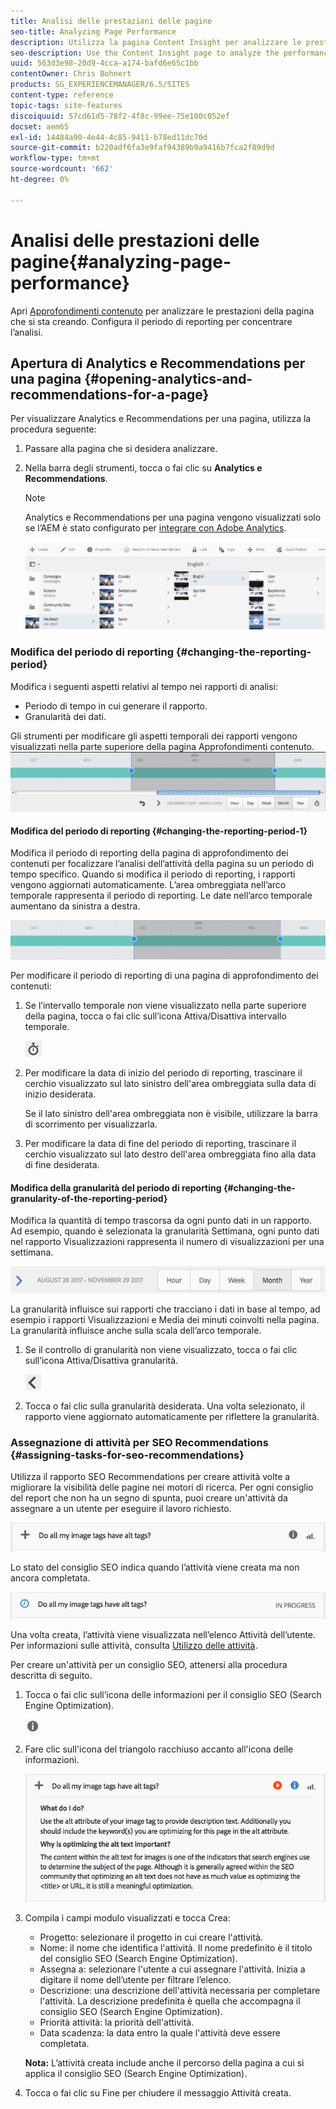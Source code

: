 ```yaml
---
title: Analisi delle prestazioni delle pagine
seo-title: Analyzing Page Performance
description: Utilizza la pagina Content Insight per analizzare le prestazioni della pagina che stai creando
seo-description: Use the Content Insight page to analyze the performance of the page that you are authoring
uuid: 563d3e98-20d9-4cca-a174-bafd6e65c1bb
contentOwner: Chris Bohnert
products: SG_EXPERIENCEMANAGER/6.5/SITES
content-type: reference
topic-tags: site-features
discoiquuid: 57cd61d5-78f2-4f8c-99ee-75e100c052ef
docset: aem65
exl-id: 14484a90-4e44-4c85-9411-b78ed11dc70d
source-git-commit: b220adf6fa3e9faf94389b9a9416b7fca2f89d9d
workflow-type: tm+mt
source-wordcount: '662'
ht-degree: 0%

---
```


# Analisi delle prestazioni delle pagine{#analyzing-page-performance}

Apri [Approfondimenti contenuto](/help/sites-authoring/content-insights.md) per analizzare le prestazioni della pagina che si sta creando. Configura il periodo di reporting per concentrare l’analisi.

## Apertura di Analytics e Recommendations per una pagina {#opening-analytics-and-recommendations-for-a-page}

Per visualizzare Analytics e Recommendations per una pagina, utilizza la procedura seguente:

1. Passare alla pagina che si desidera analizzare.
1. Nella barra degli strumenti, tocca o fai clic su **Analytics e Recommendations**.

   >[!NOTE]
   >
   >Analytics e Recommendations per una pagina vengono visualizzati solo se l’AEM è stato configurato per [integrare con Adobe Analytics](/help/sites-administering/adobeanalytics-connect.md).

   ![schermata_2019-03-05at115319](assets/screen-shot_2019-03-05at115319.png)

### Modifica del periodo di reporting {#changing-the-reporting-period}

Modifica i seguenti aspetti relativi al tempo nei rapporti di analisi:

* Periodo di tempo in cui generare il rapporto.
* Granularità dei dati.

Gli strumenti per modificare gli aspetti temporali dei rapporti vengono visualizzati nella parte superiore della pagina Approfondimenti contenuto. ![chlimage_1-126](assets/chlimage_1-126.png)

#### Modifica del periodo di reporting {#changing-the-reporting-period-1}

Modifica il periodo di reporting della pagina di approfondimento dei contenuti per focalizzare l’analisi dell’attività della pagina su un periodo di tempo specifico. Quando si modifica il periodo di reporting, i rapporti vengono aggiornati automaticamente. L’area ombreggiata nell’arco temporale rappresenta il periodo di reporting. Le date nell’arco temporale aumentano da sinistra a destra.

![chlimage_1-127](assets/chlimage_1-127.png)

Per modificare il periodo di reporting di una pagina di approfondimento dei contenuti:

1. Se l’intervallo temporale non viene visualizzato nella parte superiore della pagina, tocca o fai clic sull’icona Attiva/Disattiva intervallo temporale.

   ![](do-not-localize/chlimage_1-22.png)

1. Per modificare la data di inizio del periodo di reporting, trascinare il cerchio visualizzato sul lato sinistro dell&#39;area ombreggiata sulla data di inizio desiderata.

   Se il lato sinistro dell&#39;area ombreggiata non è visibile, utilizzare la barra di scorrimento per visualizzarla.

1. Per modificare la data di fine del periodo di reporting, trascinare il cerchio visualizzato sul lato destro dell&#39;area ombreggiata fino alla data di fine desiderata.

#### Modifica della granularità del periodo di reporting {#changing-the-granularity-of-the-reporting-period}

Modifica la quantità di tempo trascorsa da ogni punto dati in un rapporto. Ad esempio, quando è selezionata la granularità Settimana, ogni punto dati nel rapporto Visualizzazioni rappresenta il numero di visualizzazioni per una settimana.

![screen_shot_2017-11-29at141001](assets/screen_shot_2017-11-29at141001.png)

La granularità influisce sui rapporti che tracciano i dati in base al tempo, ad esempio i rapporti Visualizzazioni e Media dei minuti coinvolti nella pagina. La granularità influisce anche sulla scala dell’arco temporale.

1. Se il controllo di granularità non viene visualizzato, tocca o fai clic sull’icona Attiva/Disattiva granularità.

   ![chlimage_1-128](assets/chlimage_1-128.png)

1. Tocca o fai clic sulla granularità desiderata. Una volta selezionato, il rapporto viene aggiornato automaticamente per riflettere la granularità.

### Assegnazione di attività per SEO Recommendations {#assigning-tasks-for-seo-recommendations}

Utilizza il rapporto SEO Recommendations per creare attività volte a migliorare la visibilità delle pagine nei motori di ricerca. Per ogni consiglio del report che non ha un segno di spunta, puoi creare un&#39;attività da assegnare a un utente per eseguire il lavoro richiesto.

![chlimage_1-129](assets/chlimage_1-129.png)

Lo stato del consiglio SEO indica quando l’attività viene creata ma non ancora completata.

![chlimage_1-130](assets/chlimage_1-130.png)

Una volta creata, l’attività viene visualizzata nell’elenco Attività dell’utente. Per informazioni sulle attività, consulta [Utilizzo delle attività](/help/sites-authoring/task-content.md).

Per creare un&#39;attività per un consiglio SEO, attenersi alla procedura descritta di seguito.

1. Tocca o fai clic sull’icona delle informazioni per il consiglio SEO (Search Engine Optimization).

   ![](do-not-localize/chlimage_1-23.png)

1. Fare clic sull&#39;icona del triangolo racchiuso accanto all&#39;icona delle informazioni.

   ![chlimage_1-131](assets/chlimage_1-131.png)

1. Compila i campi modulo visualizzati e tocca Crea:

   * Progetto: selezionare il progetto in cui creare l&#39;attività.
   * Nome: il nome che identifica l&#39;attività. Il nome predefinito è il titolo del consiglio SEO (Search Engine Optimization).
   * Assegna a: selezionare l&#39;utente a cui assegnare l&#39;attività. Inizia a digitare il nome dell’utente per filtrare l’elenco.
   * Descrizione: una descrizione dell&#39;attività necessaria per completare l&#39;attività. La descrizione predefinita è quella che accompagna il consiglio SEO (Search Engine Optimization).
   * Priorità attività: la priorità dell&#39;attività.
   * Data scadenza: la data entro la quale l&#39;attività deve essere completata.

   **Nota:** L’attività creata include anche il percorso della pagina a cui si applica il consiglio SEO (Search Engine Optimization).

1. Tocca o fai clic su Fine per chiudere il messaggio Attività creata.
